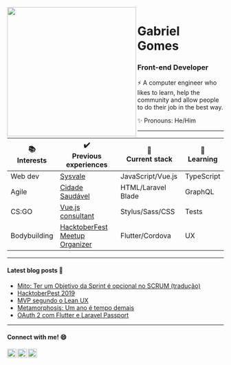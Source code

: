 
<img align="left" width="300" src="https://github.com/gab0gomes/gab0gomes/blob/master/lp.png?raw=true">

# Gabriel Gomes

### Front-end Developer

:zap: A computer engineer who likes to learn, help the community and allow people to do their job in the best way.

:sparkles: Pronouns: He/Him
<br>

----

| :books: <br> Interests | :heavy_check_mark: <br> Previous experiences   | :hammer: <br> Current stack | :rocket: <br> Learning |
| ---------------------- | ---------------------------------------------- | --------------------------- | ---------------------- |
| Web dev                | [Sysvale](https://sysvale.com/)                | JavaScript/Vue.js           | TypeScript             |
| Agile                  | [Cidade Saudável](https://cidadesaudavel.com/) | HTML/Laravel Blade          | GraphQL                |
| CS:GO                  | [Vue.js consultant](https://medium.com/@gab0gomes/sobre-meu-primeiro-trabalho-como-consultor-8f553e3054f4) | Stylus/Sass/CSS | Tests |
| Bodybuilding           | [HacktoberFest Meetup Organizer](https://medium.com/sysvale/hacktoberpest-2019-8761a969c85e) |  Flutter/Cordova   | UX |

----

#### Latest blog posts :newspaper:
<!-- BLOG-POST-LIST:START -->
- [Mito: Ter um Objetivo da Sprint é opcional no SCRUM (tradução)](https://medium.com/@gab0gomes/mito-ter-um-objetivo-da-sprint-%C3%A9-opcional-no-scrum-tradu%C3%A7%C3%A3o-891ffffb3b94?source=rss-1da896a6630d------2)
- [HacktoberPest 2019](https://medium.com/sysvale/hacktoberpest-2019-8761a969c85e?source=rss-1da896a6630d------2)
- [MVP segundo o Lean UX](https://medium.com/sysvale/mvp-segundo-o-lean-ux-584958f7c48?source=rss-1da896a6630d------2)
- [Metamorphosis: Um ano é tempo demais](https://medium.com/@gab0gomes/metamorphosis-um-ano-%C3%A9-tempo-demais-b9f4da0b3524?source=rss-1da896a6630d------2)
- [OAuth 2 com Flutter e Laravel Passport](https://medium.com/sysvale/oauth-2-com-flutter-e-laravel-passport-a040c910631e?source=rss-1da896a6630d------2)
<!-- BLOG-POST-LIST:END -->

----

#### Connect with me! :smile:

<a href="https://twitter.com/gab0gomes">
  <img align="left" alt="Gabriel Gomes Twitter" width="21px" src="https://firebasestorage.googleapis.com/v0/b/github--images.appspot.com/o/Github%20images%2Ftwitter.svg?alt=media&token=0e4ffc45-d873-47ee-b08c-9b98b4fe66cf" />
</a>
<a href="https://www.linkedin.com/in/gabrielrgomes/">
  <img align="left" alt="Gabriel Gomes Linkedin" width="21px" src="https://firebasestorage.googleapis.com/v0/b/github--images.appspot.com/o/Github%20images%2Flinkedin.svg?alt=media&token=0e662ab8-db11-475a-9c43-18d89bcdfde0" />
</a>

<a href="https://medium.com/@gab0gomes">
  <img align="left" alt="Gabriel Gomes Medium" width="21px" src="https://cdn-images-1.medium.com/fit/c/152/152/1*8I-HPL0bfoIzGied-dzOvA.png" />
</a>

